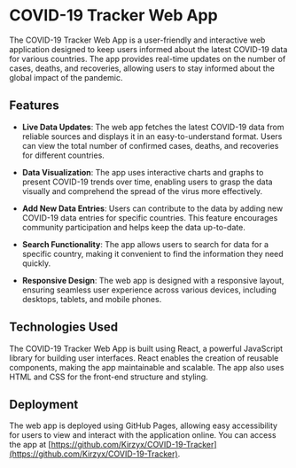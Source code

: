 # COVID-19 Tracker Web App

The COVID-19 Tracker Web App is a user-friendly and interactive web application designed to keep users informed about the latest COVID-19 data for various countries. The app provides real-time updates on the number of cases, deaths, and recoveries, allowing users to stay informed about the global impact of the pandemic.

## Features

- **Live Data Updates**: The web app fetches the latest COVID-19 data from reliable sources and displays it in an easy-to-understand format. Users can view the total number of confirmed cases, deaths, and recoveries for different countries.

- **Data Visualization**: The app uses interactive charts and graphs to present COVID-19 trends over time, enabling users to grasp the data visually and comprehend the spread of the virus more effectively.

- **Add New Data Entries**: Users can contribute to the data by adding new COVID-19 data entries for specific countries. This feature encourages community participation and helps keep the data up-to-date.

- **Search Functionality**: The app allows users to search for data for a specific country, making it convenient to find the information they need quickly.

- **Responsive Design**: The web app is designed with a responsive layout, ensuring seamless user experience across various devices, including desktops, tablets, and mobile phones.

## Technologies Used

The COVID-19 Tracker Web App is built using React, a powerful JavaScript library for building user interfaces. React enables the creation of reusable components, making the app maintainable and scalable. The app also uses HTML and CSS for the front-end structure and styling.

## Deployment

The web app is deployed using GitHub Pages, allowing easy accessibility for users to view and interact with the application online. You can access the app at [https://github.com/Kirzyx/COVID-19-Tracker](https://github.com/Kirzyx/COVID-19-Tracker).

